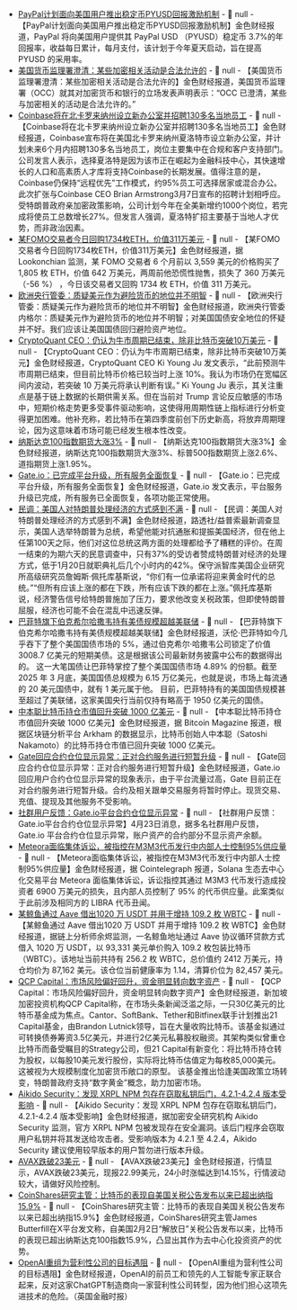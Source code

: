 - [PayPal计划面向美国用户推出稳定币PYUSD回报激励机制](https://x.com/CoinDesk/status/1915018036328780074) - 📰 null - 【PayPal计划面向美国用户推出稳定币PYUSD回报激励机制】金色财经报道，PayPal 将向美国用户提供其 PayPal USD （PYUSD）稳定币 3.7%的年回报率，收益每日累计，每月支付，该计划于今年夏天启动，旨在提高 PYUSD 的采用率。
- [美国货币监理署澄清：某些加密相关活动是合法允许的](https://x.com/Cointelegraph/status/1915013052740575651) - 📰 null - 【美国货币监理署澄清：某些加密相关活动是合法允许的】金色财经报道，美国货币监理署（OCC）就其对加密货币和银行的立场发表声明表示：“OCC 已澄清，某些与加密相关的活动是合法允许的。”
- [Coinbase将在北卡罗来纳州设立新办公室并招聘130多名当地员工](https://cointelegraph.com/news/coinbase-expands-charlotte-hiring-130-employees-fintech-growth) - 📰 null - 【Coinbase将在北卡罗来纳州设立新办公室并招聘130多名当地员工】金色财经报道，Coinbase宣布将在美国北卡罗来纳州夏洛特市设立新办公室，并计划未来6个月内招聘130多名当地员工，岗位主要集中在合规和客户支持部门。公司发言人表示，选择夏洛特是因为该市正在崛起为金融科技中心，其快速增长的人口和高素质人才库将支持Coinbase的长期发展。值得注意的是，Coinbase仍保持“远程优先”工作模式，约95%员工可选择居家或混合办公。 
此次扩张与Coinbase CEO Brian Armstrong3月7日宣布的招聘计划相呼应。受特朗普政府亲加密政策影响，公司计划今年在全美新增约1000个岗位，若完成将使员工总数增长27%。但发言人强调，夏洛特扩招主要基于当地人才优势，而非政治因素。
- [某FOMO交易者今日回购1734枚ETH，价值311万美元](https://x.com/lookonchain/status/1915009604985229588) - 📰 null - 【某FOMO交易者今日回购1734枚ETH，价值311万美元】金色财经报道，据 Lookonchian 监测，某 FOMO 交易者 6 个月前以 3,559 美元的价格购买了 1,805 枚 ETH，价值 642 万美元，两周前他恐慌性抛售，损失了 360 万美元（-56 %） ，今日该交易者又回购 1734 枚 ETH，价值 311 万美元。
- [欧洲央行管委：质疑美元作为避险货币的地位并不明智]() - 📰 null - 【欧洲央行管委：质疑美元作为避险货币的地位并不明智】金色财经报道，欧洲央行管委内格尔：质疑美元作为避险货币的地位并不明智；对美国国债安全地位的怀疑并不好。我们应该让美国国债回归避险资产地位。
- [CryptoQuant CEO：仍认为牛市周期已结束，除非比特币突破10万美元](https://x.com/ki_young_ju/status/1915001569638256692) - 📰 null - 【CryptoQuant CEO：仍认为牛市周期已结束，除非比特币突破10万美元】金色财经报道，CryptoQuant CEO Ki Young Ju 发文表示，“此前预测牛市周期已结束，但目前比特币价格已较当时上涨 10%。我认为市场仍在宽幅区间内波动，若突破 10 万美元将承认判断有误。” 
Ki Young Ju 表示，其关注重点是基于链上数据的长期供需关系。但在当前对 Trump 言论反应敏感的市场中，短期价格走势更多受事件驱动影响，这使得用周期性链上指标进行分析变得更加困难。他补充称，若比特币在第四季度前创下历史新高，将放弃周期理论，因为这意味着市场可能已经发生根本性改变。
- [纳斯达克100指数期货大涨3%]() - 📰 null - 【纳斯达克100指数期货大涨3%】金色财经报道，纳斯达克100指数期货大涨3%、标普500指数期货上涨2.6%、道指期货上涨1.95%。
- [Gate.io：已完成平台升级，所有服务全面恢复](https://x.com/Gate_io/status/1914983865258791133) - 📰 null - 【Gate.io：已完成平台升级，所有服务全面恢复】金色财经报道，Gate.io 发文表示，平台服务升级已完成，所有服务已全面恢复，各项功能正常使用。
- [民调：美国人对特朗普处理经济的方式感到不满]() - 📰 null - 【民调：美国人对特朗普处理经济的方式感到不满】金色财经报道，路透社/益普索最新调查显示，美国人选举特朗普为总统，希望他能对抗通胀和提振美国经济，但在他上任第100天之际，他们对这位总统这两方面的处理都给予了糟糕的评价。在周一结束的为期六天的民意调查中，只有37%的受访者赞成特朗普对经济的处理方式，低于1月20日就职典礼后几个小时内的42%。保守派智库美国企业研究所高级研究员詹姆斯·佩托库基斯说，“你们有一位承诺将迎来黄金时代的总统。”“但所有应该上涨的都在下跌，所有应该下跌的都在上涨。”佩托库基斯说，经济警告信号给特朗普施加了压力，要求他改变关税政策，但即使特朗普屈服，经济也可能不会在混乱中迅速反弹。
- [巴菲特旗下伯克希尔哈撒韦持有美债规模超越美联储]() - 📰 null - 【巴菲特旗下伯克希尔哈撒韦持有美债规模超越美联储】金色财经报道，沃伦·巴菲特如今几乎吞下了整个美国国债市场的 5%，通过伯克希尔·哈撒韦公司锁定了价值 3008.7 亿美元的短期美债。这是根据该公司最新财务披露中公布的数据得出的。 
这一大笔国债让巴菲特掌控了整个美国国债市场 4.89% 的份额。截至 2025 年 3 月底，美国国债总规模为 6.15 万亿美元，也就是说，市场上每流通的 20 美元国债中，就有 1 美元属于他。 
目前，巴菲特持有的美国国债规模甚至超过了美联储，这家美国央行当前仅持有略高于 1950 亿美元的国债。
- [中本聪比特币持仓市值回升突破 1000 亿美元]() - 📰 null - 【中本聪比特币持仓市值回升突破 1000 亿美元】金色财经报道，据 Bitcoin Magazine 报道，根据区块链分析平台 Arkham 的数据显示，比特币创始人中本聪（Satoshi Nakamoto）的比特币持仓市值已回升突破 1000 亿美元。
- [Gate回应合约仓位显示异常：正对合约服务进行短暂升级](https://x.com/Gate_io/status/1914980298460402117) - 📰 null - 【Gate回应合约仓位显示异常：正对合约服务进行短暂升级】金色财经报道，Gate.io 回应用户合约仓位显示异常的现象表示，由于平台流量过高，Gate 目前正在对合约服务进行短暂升级。合约及相关跟单交易服务将暂时停止。现货交易、充值、提现及其他服务不受影响。
- [社群用户反馈：Gate.io平台合约仓位显示异常]() - 📰 null - 【社群用户反馈：Gate.io平台合约仓位显示异常】4月23日消息，据多名社群用户反馈，Gate.io 平台合约仓位显示异常，账户资产的合约部分不显示资产余额。
- [Meteora面临集体诉讼，被指控在M3M3代币发行中内部人士控制95%供应量](https://x.com/Cointelegraph/status/1914975210672890154) - 📰 null - 【Meteora面临集体诉讼，被指控在M3M3代币发行中内部人士控制95%供应量】金色财经报道，据 Cointelegraph 报道，Solana 生态去中心化交易平台 Meteora 面临集体诉讼，诉讼指控其通过 M3M3 代币发行造成投资者 6900 万美元的损失，且内部人员控制了 95% 的代币供应量。此案类似于此前涉及相同方的 LIBRA 代币丑闻。
- [某鲸鱼通过 Aave 借出1020 万 USDT 并用于增持 109.2 枚 WBTC](https://x.com/EmberCN/status/1914976202437390578) - 📰 null - 【某鲸鱼通过 Aave 借出1020 万 USDT 并用于增持 109.2 枚 WBTC】金色财经报道，据链上分析师余烬监测，一名鲸鱼地址通过 Aave 协议循环贷款方式借入 1020 万 USDT，以 93,331 美元单价购入 109.2 枚包装比特币（WBTC）。该地址当前共持有 256.2 枚 WBTC，总价值约 2412 万美元，持仓均价为 87,162 美元。该仓位当前健康率为 1.14，清算价位为 82,457 美元。
- [QCP Capital：市场风险偏好回升，资金明显转向数字资产](https://t.me/QCPbroadcast/1442) - 📰 null - 【QCP Capital：市场风险偏好回升，资金明显转向数字资产】金色财经报道，新加坡加密投资机构QCP Capital称，在市场头条新闻泛滥之际，一只30亿美元的比特币基金成为焦点。Cantor、SoftBank、Tether和Bitfinex联手计划推出21 Capital基金，由Brandon Lutnick领导，旨在大量收购比特币。该基金拟通过可转换债券筹资3.5亿美元，并进行2亿美元私募股权融资。其架构类似曾重仓比特币而备受瞩目的Strategy公司，但21 Capital有新变化：将比特币持仓转为股权，以每股10美元发行股份，实际将比特币估值定为每枚85,000美元。这被视为大规模制度化加密货币敞口的原型。 
该基金推出恰逢美国政策立场转变，特朗普政府支持“数字黄金”概念，助力加密市场。
- [Aikido Security：发现 XRPL NPM 包存在窃取私钥后门，4.2.1-4.2.4 版本受影响](https://x.com/AikidoSecurity/status/1914610391218299190) - 📰 null - 【Aikido Security：发现 XRPL NPM 包存在窃取私钥后门，4.2.1-4.2.4 版本受影响】金色财经报道，据加密安全研究机构 Aikido Security 监测，官方 XRPL NPM 包被发现存在安全漏洞。该后门程序会窃取用户私钥并将其发送给攻击者。受影响版本为 4.2.1 至 4.2.4，Aikido Security 建议使用较早版本的用户暂勿进行版本升级。
- [AVAX跌破23美元]() - 📰 null - 【AVAX跌破23美元】金色财经报道，行情显示，AVAX跌破23美元，现报22.99美元，24小时涨幅达到14.15%，行情波动较大，请做好风险控制。
- [CoinShares研究主管：比特币的表现自美国关税公告发布以来已超出纳指15.9%](https://x.com/jbutterfill/status/1914968329183232424) - 📰 null - 【CoinShares研究主管：比特币的表现自美国关税公告发布以来已超出纳指15.9%】金色财经报道，CoinShares研究主管James Butterfill在X平台发文称，自美国2月2日“解放日”关税公告发布以来，比特币的表现已超出纳斯达克100指数15.9%，凸显出其作为去中心化投资资产的优势。
- [OpenAI重组为营利性公司的目标遇阻]() - 📰 null - 【OpenAI重组为营利性公司的目标遇阻】金色财经报道，OpenAI的前员工和领先的人工智能专家正联合起来，反对这家ChatGPT制造商向一家营利性公司转型，因为他们担心这项先进技术的危险。（英国金融时报）
